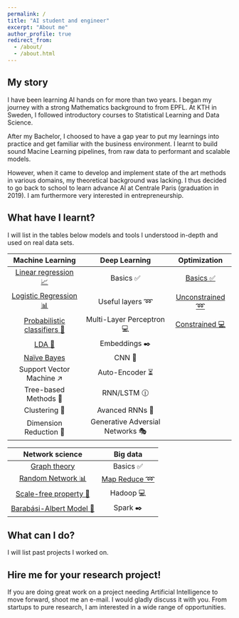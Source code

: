 ```yaml
---
permalink: /
title: "AI student and engineer"
excerpt: "About me"
author_profile: true
redirect_from:
  - /about/
  - /about.html
---
```


My story
------
I have been learning AI hands on for more than two years. I began my journey with a strong Mathematics background to from EPFL. At KTH in Sweden, I followed introductory courses to Statistical Learning and Data Science.

After my Bachelor, I choosed to have a gap year to put my learnings into practice and get familiar with the business environment. I learnt to build sound Macine Learning pipelines, from raw data to performant and scalable models.

However, when it came to develop and implement state of the art methods in various domains, my theoretical background was lacking. I thus decided to go back to school to learn advance AI at Centrale Paris (graduation in 2019). I am furthermore very interested in entrepreneurship.

What have I learnt?
------
I will list in the tables below models and tools I understood in-depth and used on real data sets.

| Machine Learning | Deep Learning | Optimization |
|:---------------------------:|:-------------------------------:|:-------------------------------:|
| [Linear regression 📈](https://devitrylouis.github.io/posts/2018/11/linear-regression/) | Basics ✅ | [Basics ✅](https://devitrylouis.github.io/posts/2018/11/basics-optimization/) |
| [Logistic Regression 📊](https://devitrylouis.github.io/posts/2018/11/logistic-regression/) | Useful layers ➿ | [Unconstrained ➿](https://devitrylouis.github.io/posts/2018/11/unconstrained-optimization/) |
| [Probabilistic classifiers 🔮](https://devitrylouis.github.io/posts/2018/10/probabilistic) | Multi-Layer Perceptron 💻 | [Constrained 💻](https://devitrylouis.github.io/posts/2018/11/constrained-optimization/) |
| [LDA 📏](https://devitrylouis.github.io/posts/2018/10/lda) | Embeddings ✒️ |  |
| [Naïve Bayes](https://devitrylouis.github.io/posts/2018/11/naive-bayes/) | CNN 🌄 |  |
| Support Vector Machine ↗️ | Auto-Encoder ⏳ |  |
| Tree-based Methods 🌲 | RNN/LSTM 🕧 |  |
| Clustering 👫 | Avanced RNNs 📘 |  |
| Dimension Reduction 🔎 | Generative Adversial Networks 🎭 |  |

| Network science | Big data |
|:---------------------------:|:-------------------------------:|
| [Graph theory](https://devitrylouis.github.io/posts/2018/11/graph_theory/) | Basics ✅ |
| [Random Network 📊](https://devitrylouis.github.io/posts/2018/11/random_network/) | [Map Reduce ➿](https://devitrylouis.github.io/posts/2018/11/map-reduce/) |
| [Scale-free property 🔮](https://devitrylouis.github.io/posts/2018/11/scale-free-property/) | Hadoop 💻 |
| [Barabási-Albert Model 📏](https://devitrylouis.github.io/posts/2018/11/barabasi-albert-model/) | Spark ✒️ |


What can I do?
------
I will list past projects I worked on.

Hire me for your research project!
------
If you are doing great work on a project needing Artificial Intelligence to move forward, shoot me an e-mail. I would gladly discuss it with you. From startups to pure research, I am interested in a wide range of opportunities.
